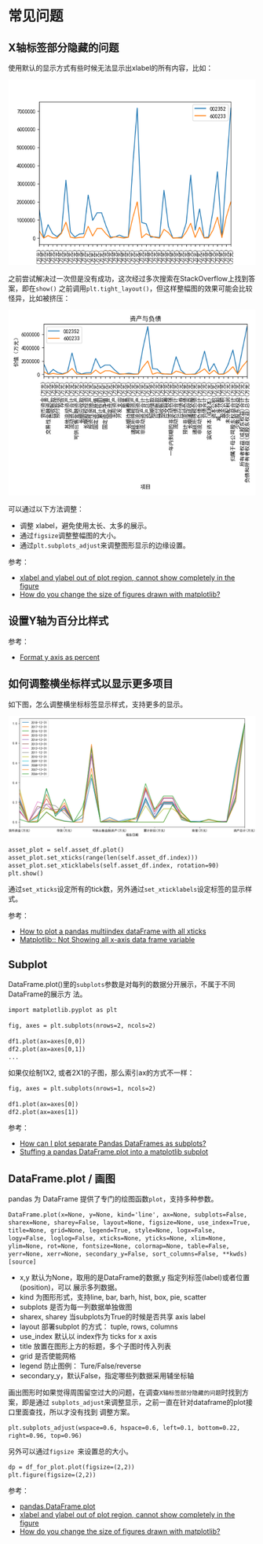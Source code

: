 # 常见问题

## X轴标签部分隐藏的问题

使用默认的显示方式有些时候无法显示出xlabel的所有内容，比如：

![](xlabel_was_hided.png)

之前尝试解决过一次但是没有成功，这次经过多次搜索在StackOverflow上找到答案，即在`show()`
之前调用`plt.tight_layout()`，但这样整幅图的效果可能会比较怪异，比如被挤压：

![](tight_layout.png)


可以通过以下方法调整：

- 调整 xlabel，避免使用太长、太多的展示。
- 通过`figsize`调整整幅图的大小。
- 通过`plt.subplots_adjust`来调整图形显示的边缘设置。

参考：

- [xlabel and ylabel out of plot region, cannot show completely in the figure
](https://stackoverflow.com/questions/29767386/xlabel-and-ylabel-out-of-plot-region-cannot-show-completely-in-the-figure)
- [How do you change the size of figures drawn with matplotlib?](https://stackoverflow.com/questions/332289/how-do-you-change-the-size-of-figures-drawn-with-matplotlib)


## 设置Y轴为百分比样式

参考：

- [Format y axis as percent](https://stackoverflow.com/questions/31357611/format-y-axis-as-percent)

## 如何调整横坐标样式以显示更多项目

如下图，怎么调整横坐标标签显示样式，支持更多的显示。

![](low_x_item_number.png)

```
asset_plot = self.asset_df.plot()
asset_plot.set_xticks(range(len(self.asset_df.index)))
asset_plot.set_xticklabels(self.asset_df.index, rotation=90)
plt.show()
```

通过`set_xticks`设定所有的tick数，另外通过`set_xticklabels`设定标签的显示样式。

参考：

- [How to plot a pandas multiindex dataFrame with all xticks](https://stackoverflow.com/questions/21281322/how-to-plot-a-pandas-multiindex-dataframe-with-all-xticks)
- [Matplotlib:: Not Showing all x-axis data frame variable](https://stackoverflow.com/questions/32572419/matplotlib-not-showing-all-x-axis-data-frame-variable?rq=1)

## Subplot

DataFrame.plot()里的`subplots`参数是对每列的数据分开展示，不属于不同DataFrame的展示方
法。

```
import matplotlib.pyplot as plt

fig, axes = plt.subplots(nrows=2, ncols=2)

df1.plot(ax=axes[0,0])
df2.plot(ax=axes[0,1])
...
```

如果仅绘制1X2, 或者2X1的子图，那么索引ax的方式不一样：

```
fig, axes = plt.subplots(nrows=1, ncols=2)

df1.plot(ax=axes[0])
df2.plot(ax=axes[1])
```

参考：

- [How can I plot separate Pandas DataFrames as subplots?](https://stackoverflow.com/questions/22483588/how-can-i-plot-separate-pandas-dataframes-as-subplots)
- [Stuffing a pandas DataFrame.plot into a matplotlib subplot](https://stackoverflow.com/questions/21962508/stuffing-a-pandas-dataframe-plot-into-a-matplotlib-subplot/21967899#21967899)

## DataFrame.plot / 画图

pandas 为 DataFrame 提供了专门的绘图函数`plot`，支持多种参数。

```
DataFrame.plot(x=None, y=None, kind='line', ax=None, subplots=False, sharex=None, sharey=False, layout=None, figsize=None, use_index=True, title=None, grid=None, legend=True, style=None, logx=False, logy=False, loglog=False, xticks=None, yticks=None, xlim=None, ylim=None, rot=None, fontsize=None, colormap=None, table=False, yerr=None, xerr=None, secondary_y=False, sort_columns=False, **kwds)[source]
```

- x,y 默认为None，取用的是DataFrame的数据,y 指定列标签(label)或者位置(position)，可以
展示多列数据。
- kind 为图形形式，支持line, bar, barh, hist, box, pie, scatter
- subplots 是否为每一列数据单独做图
- sharex, sharey 当subplots为True的时候是否共享 axis label
- layout 部署subplot 的方式： tuple, rows, columns
- use_index 默认以 index作为 ticks for x axis
- title 放置在图形上方的标题，多个子图时传入列表
- grid 是否使能网格
- legend 防止图例： Ture/False/reverse
- secondary_y，默认False，指定哪些列数据采用辅坐标轴

画出图形时如果觉得周围留空过大的问题，在调查`X轴标签部分隐藏的问题`时找到方案，即是通过
`subplots_adjust`来调整显示，之前一直在针对dataframe的plot接口里面查找，所以才没有找到
调整方案。

```
plt.subplots_adjust(wspace=0.6, hspace=0.6, left=0.1, bottom=0.22, right=0.96, top=0.96)
```

另外可以通过`figsize `来设置总的大小。

```
dp = df_for_plot.plot(figsize=(2,2))
plt.figure(figsize=(2,2))
```

参考：

- [pandas.DataFrame.plot](https://pandas.pydata.org/pandas-docs/stable/reference/api/pandas.DataFrame.plot.html)
- [xlabel and ylabel out of plot region, cannot show completely in the figure
](https://stackoverflow.com/questions/29767386/xlabel-and-ylabel-out-of-plot-region-cannot-show-completely-in-the-figure)
- [How do you change the size of figures drawn with matplotlib?](https://stackoverflow.com/questions/332289/how-do-you-change-the-size-of-figures-drawn-with-matplotlib)
